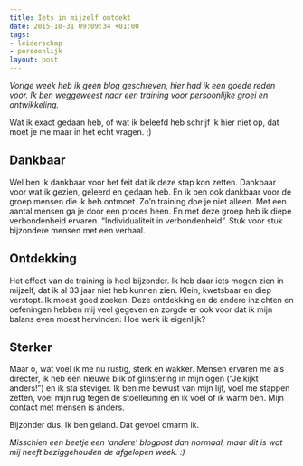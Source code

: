 ```yaml
---
title: Iets in mijzelf ontdekt
date: 2015-10-31 09:09:34 +01:00
tags:
- leiderschap
- persoonlijk
layout: post
---
```


*Vorige week heb ik geen blog geschreven, hier had ik een goede reden voor. Ik ben weggeweest naar een training voor persoonlijke groei en ontwikkeling.*

Wat ik exact gedaan heb, of wat ik beleefd heb schrijf ik hier niet op, dat moet je me maar in het echt vragen. ;)

## Dankbaar
Wel ben ik dankbaar voor het feit dat ik deze stap kon zetten. Dankbaar voor wat ik gezien, geleerd en gedaan heb. En ik ben ook dankbaar voor de groep mensen die ik heb ontmoet. Zo’n training doe je niet alleen. Met een aantal mensen ga je door een proces heen. En met deze groep heb ik diepe verbondenheid ervaren. “Individualiteit in verbondenheid”. Stuk voor stuk bijzondere mensen met een verhaal.

## Ontdekking
Het effect van de training is heel bijzonder. Ik heb daar iets mogen zien in mijzelf, dat ik al 33 jaar niet heb kunnen zien. Klein, kwetsbaar en diep verstopt. Ik moest goed zoeken. Deze ontdekking en de andere inzichten en oefeningen hebben mij veel gegeven en zorgde er ook voor dat ik mijn balans even moest hervinden: Hoe werk ik eigenlijk?

## Sterker
Maar o, wat voel ik me nu rustig, sterk en wakker. Mensen ervaren me als directer, ik heb een nieuwe blik of glinstering in mijn ogen (“Je kijkt anders!”) en ik sta steviger. Ik ben me bewust van mijn lijf, voel me stappen zetten, voel mijn rug tegen de stoelleuning en ik voel of ik warm ben. Mijn contact met mensen is anders.

Bijzonder dus. Ik ben geland. Dat gevoel omarm ik.

*Misschien een beetje een ‘andere’ blogpost dan normaal, maar dit is wat mij heeft beziggehouden de afgelopen week. :)*